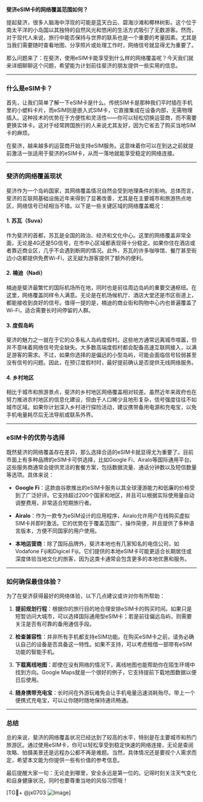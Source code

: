 **斐济eSIM卡的网络覆盖范围如何？**

提起斐济，很多人脑海中浮现的可能是蓝天白云、碧海沙滩和椰林树影。这个位于南太平洋的小岛国以其独特的自然风光和悠闲的生活方式吸引了无数游客。然而，对于现代人来说，旅行中能否保持与世界的联系也是一个重要的考量因素。尤其是当我们需要随时查看地图、分享照片或处理工作时，网络信号就显得尤为重要了。

那么问题来了：在斐济，使用eSIM卡能享受到什么样的网络覆盖呢？今天我们就来详细聊聊这个问题，希望能为计划前往斐济的朋友提供一些实用的信息。

---

### 什么是eSIM卡？

首先，让我们简单了解一下eSIM卡是什么。传统SIM卡是那种我们平时插在手机里的小塑料卡片，而eSIM则是嵌入式SIM卡，它直接集成在设备内部，无需物理插入。这种技术的优势在于方便性和灵活性——你可以轻松切换运营商，而不需要更换实体卡。这对于经常跨国旅行的人来说尤其友好，因为它省去了购买当地SIM卡的麻烦。

在斐济，越来越多的运营商开始支持eSIM服务。这意味着你可以在到达之前就提前激活一张适用于斐济的eSIM卡，从而一落地就能享受稳定的网络连接。

---

### 斐济的网络覆盖现状

斐济作为一个岛屿国家，其网络覆盖情况自然会受到地理条件的影响。总体而言，斐济的互联网基础设施近年来得到了显著改善，尤其是在主要城市和旅游热点地区，网络信号已经相当不错。以下是一些关键区域的网络覆盖概况：

#### 1. **苏瓦（Suva）**
作为斐济的首都，苏瓦是全国的政治、经济和文化中心。这里的网络覆盖非常全面，无论是4G还是5G信号，在市中心区域都表现得十分稳定。如果你住在酒店或者靠近商业区，几乎不会遇到断网的情况。此外，苏瓦的许多咖啡馆、餐厅甚至街边小店都提供免费Wi-Fi，这无疑为游客提供了额外的便利。

#### 2. **楠迪（Nadi）**
楠迪是斐济最繁忙的国际机场所在地，同时也是前往周边岛屿的重要交通枢纽。在这里，网络覆盖同样令人满意。无论是在机场候机厅、酒店大堂还是市区街道上，都能接收到良好的信号。值得一提的是，楠迪的商业街和购物中心内也普遍覆盖了Wi-Fi，适合需要长时间停留的人群。

#### 3. **度假岛屿**
斐济的魅力之一就在于它的众多私人岛屿度假村。这些地方通常远离城市喧嚣，但并不意味着网络信号完全缺失。大多数高端度假村都会配备高速互联网接入，以满足游客的需求。不过，如果你选择的是偏远的小型岛屿，可能会面临信号较弱甚至没有信号的问题。因此，在预订度假村时，最好提前确认是否提供无线网络服务。

#### 4. **乡村地区**
相比于城市和旅游景点，斐济的乡村地区网络覆盖相对较差。虽然近年来政府也在努力推进农村地区的信息化建设，但由于人口稀少且地形复杂，信号强度往往不如城市区域。如果你计划深入乡村进行探险活动，建议携带备用电源和充电宝，以免手机电量耗尽后无法导航或联系外界。

---

### eSIM卡的优势与选择

既然斐济的网络覆盖存在差异，那么选择合适的eSIM卡就显得尤为重要了。目前市面上有多种品牌的eSIM卡可供选择，比如Google Fi、Airalo等国际通用平台。这些服务商通常会提供灵活的套餐方案，包括数据流量、通话分钟数以及短信数量等选项。具体来说：

- **Google Fi**：这款由谷歌推出的eSIM卡服务以其全球漫游能力和低廉的价格受到了广泛好评。它支持超过200个国家和地区，并且可以根据实际使用量自动调整费用，非常适合短期旅行者。
  
- **Airalo**：作为一款专为eSIM设计的应用程序，Airalo允许用户在线购买虚拟SIM卡并即时激活。它的优势在于覆盖范围广、操作简便，并且提供了多种语言版本，方便不同国家的用户使用。

- **本地运营商**：除了国际品牌外，斐济本地也有几家知名的电信公司，如Vodafone Fiji和Digicel Fiji。它们提供的本地eSIM卡可能更适合长期居住或深度体验当地文化的旅客，因为这类卡通常会包含更多的本地优惠和服务。

---

### 如何确保最佳体验？

为了在斐济获得最好的网络体验，以下几点建议或许对你有所帮助：

1. **提前规划行程**：根据你的旅行目的地合理安排eSIM卡的购买时间。如果只是短暂访问大城市，可以选择国际通用型eSIM卡；若是前往偏远岛屿，则需要关注是否有可靠的备用通信手段。

2. **检查兼容性**：并非所有手机都支持eSIM功能。在购买eSIM卡之前，请务必确认自己的设备是否具备这一特性。如果不支持，可以考虑租借一部带有eSIM功能的智能手机。

3. **下载离线地图**：即使在没有网络的情况下，离线地图也能帮助你在陌生环境中找到方向。Google Maps就是一个很好的例子，它支持提前下载地图数据以便日后使用。

4. **随身携带充电宝**：长时间在外游玩难免会让手机电量迅速消耗殆尽。带上一个便携式充电宝，可以让你随时随地保持通讯畅通。

---

### 总结

总的来说，斐济的网络覆盖状况已经达到了较高的水平，特别是在主要城市和热门旅游区。通过使用eSIM卡，你可以轻松享受到稳定快速的网络连接，无论是查阅攻略、拍摄美景还是远程办公都不再是难题。当然，具体情况还是要视个人需求而定，希望本文能为你提供一些有价值的参考信息。

最后提醒大家一句：无论走到哪里，安全永远是第一位的。记得时刻关注天气变化和自身健康状况，同时也要尊重当地的风俗习惯哦！

[TG💪+ @jx0703 ![Image](https://github.com/user-attachments/assets/dbca1d08-cadb-493c-b0ec-ad6f7a83f270)]